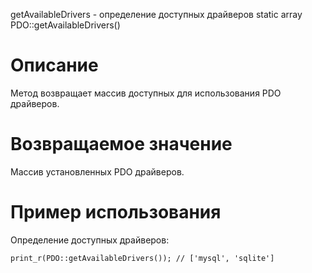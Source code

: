 getAvailableDrivers - определение доступных драйверов
    static array PDO::getAvailableDrivers()

Описание
========

Метод возвращает массив доступных для использования PDO драйверов.

Возвращаемое значение
=====================

Массив установленных PDO драйверов.

Пример использования
====================

Определение доступных драйверов:

    print_r(PDO::getAvailableDrivers()); // ['mysql', 'sqlite']

